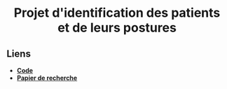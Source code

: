 <h1 align="center">Projet d'identification des patients et de leurs postures</h1>

## Liens 

*  [**Code**](https://github.com/marcberret/project_football_data_analysis/blob/main/main.ipynb)
* [**Papier de recherche**](https://github.com/marcberret/project_sleep_posture_monitoring/blob/main/Sleep_posture_monitoring.pdf)

